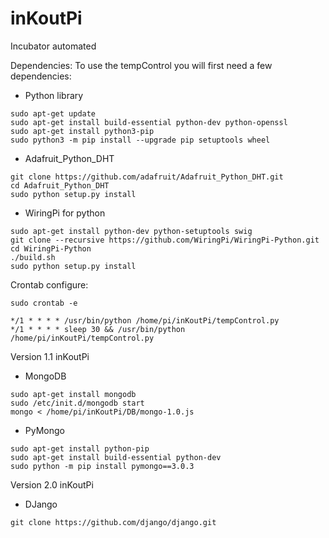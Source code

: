 # inKoutPi 
Incubator automated

Dependencies:
To use the tempControl you will first need a few dependencies:

- Python library
```
sudo apt-get update
sudo apt-get install build-essential python-dev python-openssl
sudo apt-get install python3-pip
sudo python3 -m pip install --upgrade pip setuptools wheel
```

- Adafruit_Python_DHT
```
git clone https://github.com/adafruit/Adafruit_Python_DHT.git
cd Adafruit_Python_DHT
sudo python setup.py install
```

- WiringPi for python
```
sudo apt-get install python-dev python-setuptools swig
git clone --recursive https://github.com/WiringPi/WiringPi-Python.git
cd WiringPi-Python
./build.sh
sudo python setup.py install
```

Crontab configure:
```
sudo crontab -e
```
```
*/1 * * * * /usr/bin/python /home/pi/inKoutPi/tempControl.py
*/1 * * * * sleep 30 && /usr/bin/python /home/pi/inKoutPi/tempControl.py
```

Version 1.1 inKoutPi

- MongoDB
```
sudo apt-get install mongodb
sudo /etc/init.d/mongodb start
mongo < /home/pi/inKoutPi/DB/mongo-1.0.js 
```

- PyMongo
```
sudo apt-get install python-pip
sudo apt-get install build-essential python-dev
sudo python -m pip install pymongo==3.0.3
```

Version 2.0 inKoutPi

- DJango
```
git clone https://github.com/django/django.git
```
